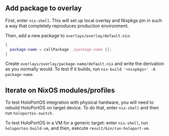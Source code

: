 ## Add package to overlay

First, enter `nix-shell`. This will set up local overlay and Nixpkgs pin in
such a way that completely reproduces production environment.

Then, add a new package to `overlays/overlay/default.nix`:

```nix
{
  package-name = callPackage ./package-name {};
}
```

Create `overlays/overlay/package-name/default.nix` and write the derivation as
you normally would. To test if it builds, run `nix-build '<nixpkgs>' -A package-name`.

## Iterate on NixOS modules/profiles

To test HoloPortOS integration with physical hardware, you will need to rebuild
HoloPortOS on target device. To do that, enter `nix-shell` and then run
`holoportos-switch`.

To test HoloPortOS in a VM for a generic target: enter `nix-shell`, run
`holoportos-build-vm`, and then, execute `result/bin/run-holoport-vm`.
